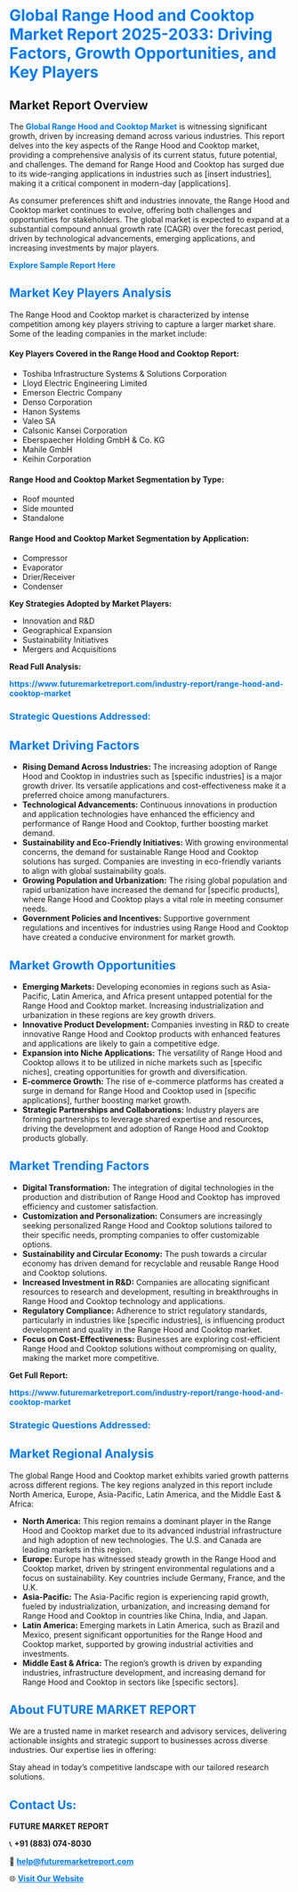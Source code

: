 <h1 style="color: #007BFF;">Global Range Hood and Cooktop Market Report 2025-2033: Driving Factors, Growth Opportunities, and Key Players</h1>

<section id="overview">
<h2>Market Report Overview</h2>
<p>The <a href="https://www.futuremarketreport.com/industry-report/range-hood-and-cooktop-market" style="color: #007BFF; text-decoration: none;"><strong>Global Range Hood and Cooktop Market</strong></a> is witnessing significant growth, driven by increasing demand across various industries. This report delves into the key aspects of the Range Hood and Cooktop market, providing a comprehensive analysis of its current status, future potential, and challenges. The demand for Range Hood and Cooktop has surged due to its wide-ranging applications in industries such as [insert industries], making it a critical component in modern-day [applications].</p>
<p>As consumer preferences shift and industries innovate, the Range Hood and Cooktop market continues to evolve, offering both challenges and opportunities for stakeholders. The global market is expected to expand at a substantial compound annual growth rate (CAGR) over the forecast period, driven by technological advancements, emerging applications, and increasing investments by major players.</p>
</section>

<section id="overview">
<p><a href="https://www.futuremarketreport.com/request-sample/reportId=36983" style="color: #007BFF; text-decoration: none;"><strong>Explore Sample Report Here</strong></a></p>
</section>

<section id="key-players">
<h2 style="color: #007BFF;">Market Key Players Analysis</h2>
<p>The Range Hood and Cooktop market is characterized by intense competition among key players striving to capture a larger market share. Some of the leading companies in the market include:</p>
<h4>Key Players Covered in the Range Hood and Cooktop Report:</h4>
<ul><li>Toshiba Infrastructure Systems &amp; Solutions Corporation</li><li>Lloyd Electric Engineering Limited</li><li>Emerson Electric Company</li><li>Denso Corporation</li><li>Hanon Systems</li><li>Valeo SA</li><li>Calsonic Kansei Corporation</li><li>Eberspaecher Holding GmbH &amp; Co. KG</li><li>Mahile GmbH</li><li>Keihin Corporation</li></ul>
<h4>Range Hood and Cooktop Market Segmentation by Type:</h4>
<ul><li>Roof mounted</li><li>Side mounted</li><li>Standalone</li></ul>

<h4>Range Hood and Cooktop Market Segmentation by Application:</h4>
<ul><li>Compressor</li><li>Evaporator</li><li>Drier/Receiver</li><li>Condenser</li></ul>
<p><strong>Key Strategies Adopted by Market Players:</strong></p>
<ul>
<li>Innovation and R&D</li>
<li>Geographical Expansion</li>
<li>Sustainability Initiatives</li>
<li>Mergers and Acquisitions</li>
</ul>
</section>

<section>
<p><strong>Read Full Analysis: </strong></p><a href="https://www.futuremarketreport.com/industry-report/range-hood-and-cooktop-market" style="color: #007BFF; text-decoration: none;"><strong>https://www.futuremarketreport.com/industry-report/range-hood-and-cooktop-market</strong></a>
<h3 style="color: #007BFF;">Strategic Questions Addressed:</h3>
</section>

<section id="driving-factors">
<h2 style="color: #007BFF;">Market Driving Factors</h2>
<ul>
<li><strong>Rising Demand Across Industries:</strong> The increasing adoption of Range Hood and Cooktop in industries such as [specific industries] is a major growth driver. Its versatile applications and cost-effectiveness make it a preferred choice among manufacturers.</li>
<li><strong>Technological Advancements:</strong> Continuous innovations in production and application technologies have enhanced the efficiency and performance of Range Hood and Cooktop, further boosting market demand.</li>
<li><strong>Sustainability and Eco-Friendly Initiatives:</strong> With growing environmental concerns, the demand for sustainable Range Hood and Cooktop solutions has surged. Companies are investing in eco-friendly variants to align with global sustainability goals.</li>
<li><strong>Growing Population and Urbanization:</strong> The rising global population and rapid urbanization have increased the demand for [specific products], where Range Hood and Cooktop plays a vital role in meeting consumer needs.</li>
<li><strong>Government Policies and Incentives:</strong> Supportive government regulations and incentives for industries using Range Hood and Cooktop have created a conducive environment for market growth.</li>
</ul>
</section>

<section id="growth-opportunities">
<h2 style="color: #007BFF;">Market Growth Opportunities</h2>
<ul>
<li><strong>Emerging Markets:</strong> Developing economies in regions such as Asia-Pacific, Latin America, and Africa present untapped potential for the Range Hood and Cooktop market. Increasing industrialization and urbanization in these regions are key growth drivers.</li>
<li><strong>Innovative Product Development:</strong> Companies investing in R&D to create innovative Range Hood and Cooktop products with enhanced features and applications are likely to gain a competitive edge.</li>
<li><strong>Expansion into Niche Applications:</strong> The versatility of Range Hood and Cooktop allows it to be utilized in niche markets such as [specific niches], creating opportunities for growth and diversification.</li>
<li><strong>E-commerce Growth:</strong> The rise of e-commerce platforms has created a surge in demand for Range Hood and Cooktop used in [specific applications], further boosting market growth.</li>
<li><strong>Strategic Partnerships and Collaborations:</strong> Industry players are forming partnerships to leverage shared expertise and resources, driving the development and adoption of Range Hood and Cooktop products globally.</li>
</ul>
</section>

<section id="trending-factors">
<h2 style="color: #007BFF;">Market Trending Factors</h2>
<ul>
<li><strong>Digital Transformation:</strong> The integration of digital technologies in the production and distribution of Range Hood and Cooktop has improved efficiency and customer satisfaction.</li>
<li><strong>Customization and Personalization:</strong> Consumers are increasingly seeking personalized Range Hood and Cooktop solutions tailored to their specific needs, prompting companies to offer customizable options.</li>
<li><strong>Sustainability and Circular Economy:</strong> The push towards a circular economy has driven demand for recyclable and reusable Range Hood and Cooktop solutions.</li>
<li><strong>Increased Investment in R&D:</strong> Companies are allocating significant resources to research and development, resulting in breakthroughs in Range Hood and Cooktop technology and applications.</li>
<li><strong>Regulatory Compliance:</strong> Adherence to strict regulatory standards, particularly in industries like [specific industries], is influencing product development and quality in the Range Hood and Cooktop market.</li>
<li><strong>Focus on Cost-Effectiveness:</strong> Businesses are exploring cost-efficient Range Hood and Cooktop solutions without compromising on quality, making the market more competitive.</li>
</ul>
</section>

<section>
<p><strong>Get Full Report: </strong></p><a href="https://www.futuremarketreport.com/industry-report/range-hood-and-cooktop-market" style="color: #007BFF; text-decoration: none;"><strong>https://www.futuremarketreport.com/industry-report/range-hood-and-cooktop-market</strong></a>
<h3 style="color: #007BFF;">Strategic Questions Addressed:</h3>
</section>


<section id="regional-analysis">
<h2 style="color: #007BFF;">Market Regional Analysis</h2>
<p>The global Range Hood and Cooktop market exhibits varied growth patterns across different regions. The key regions analyzed in this report include North America, Europe, Asia-Pacific, Latin America, and the Middle East & Africa:</p>
<ul>
<li><strong>North America:</strong> This region remains a dominant player in the Range Hood and Cooktop market due to its advanced industrial infrastructure and high adoption of new technologies. The U.S. and Canada are leading markets in this region.</li>
<li><strong>Europe:</strong> Europe has witnessed steady growth in the Range Hood and Cooktop market, driven by stringent environmental regulations and a focus on sustainability. Key countries include Germany, France, and the U.K.</li>
<li><strong>Asia-Pacific:</strong> The Asia-Pacific region is experiencing rapid growth, fueled by industrialization, urbanization, and increasing demand for Range Hood and Cooktop in countries like China, India, and Japan.</li>
<li><strong>Latin America:</strong> Emerging markets in Latin America, such as Brazil and Mexico, present significant opportunities for the Range Hood and Cooktop market, supported by growing industrial activities and investments.</li>
<li><strong>Middle East & Africa:</strong> The region’s growth is driven by expanding industries, infrastructure development, and increasing demand for Range Hood and Cooktop in sectors like [specific sectors].</li>
</ul>
</section>

<footer>
<h2 style="color: #007BFF;">About FUTURE MARKET REPORT</h2>
<p>We are a trusted name in market research and advisory services, delivering actionable insights and strategic support to businesses across diverse industries. Our expertise lies in offering:</p>

<p>Stay ahead in today’s competitive landscape with our tailored research solutions.</p>

<h2 style="color: #007BFF;">Contact Us:</h2>
<p><strong>FUTURE MARKET REPORT</strong></p>
<p>📞 <strong>+91 (883) 074-8030</strong></p>
<p>📧 <strong><a href="mailto:help@futuremarketreport.com" style="color: #007BFF;">help@futuremarketreport.com</a></strong></p>
<p>🌐 <strong><a href="https://www.futuremarketreport.com/" style="color: #007BFF;">Visit Our Website</a></strong></p>
</footer>